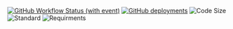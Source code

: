 [![GitHub Workflow Status (with event)](https://img.shields.io/github/actions/workflow/status/m3h3d1/lib/verify.yml?logo=github)](https://github.com/m3h3d1/lib/actions)
[![GitHub deployments](https://img.shields.io/github/deployments/m3h3d1/lib/github-pages?label=pages+state&logo=github)](https://lib.m3h3d1.com/)
![Code Size](https://img.shields.io/github/languages/code-size/m3h3d1/CP-lib)
![Standard](https://img.shields.io/static/v1?label=standard&message=C%2B%2B20+with+O2&color=green&logo=cplusplus)
![Requirments](https://img.shields.io/static/v1?label=requirments&message=GCC+>=12&color=blue&logo=cplusplus)
